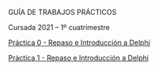 GUÍA DE TRABAJOS PRÁCTICOS

Cursada 2021 – 1º cuatrimestre

[Práctica 0 - Repaso e Introducción a Delphi](practica-repaso.md)

[Práctica 1 - Repaso e Introducción a Delphi](practica-1.md)


